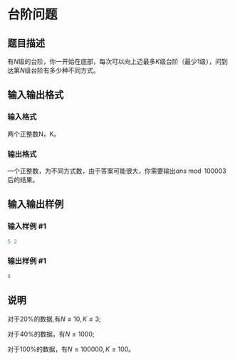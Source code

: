 # 台阶问题

## 题目描述

有$N$级的台阶，你一开始在底部，每次可以向上迈最多$K$级台阶（最少$1$级），问到达第$N$级台阶有多少种不同方式。

## 输入输出格式

### 输入格式

两个正整数N，K。

### 输出格式

一个正整数，为不同方式数，由于答案可能很大，你需要输出$ans \bmod 100003$后的结果。

## 输入输出样例

### 输入样例 #1

```cpp
5 2
```


### 输出样例 #1

```cpp
8
```


## 说明

对于$20\%$的数据,有$N ≤ 10, K ≤ 3$;

对于$40\%$的数据，有$N ≤ 1000$;

对于$100\%$的数据，有$N ≤ 100000,K ≤ 100$。


